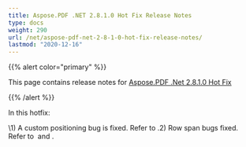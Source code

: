```yaml
---
title: Aspose.PDF .NET 2.8.1.0 Hot Fix Release Notes
type: docs
weight: 290
url: /net/aspose-pdf-net-2-8-1-0-hot-fix-release-notes/
lastmod: "2020-12-16"
---
```


{{% alert color="primary" %}} 

This page contains release notes for [Aspose.PDF .Net 2.8.1.0 Hot Fix](http://www.aspose.com/downloads/pdf/net/new-releases/aspose.pdf-.net-2.8.1.0-hot-fix/)

{{% /alert %}} 

In this hotfix:

\1) A custom positioning bug is fixed. Refer to .2) Row span bugs fixed. Refer to  and .


